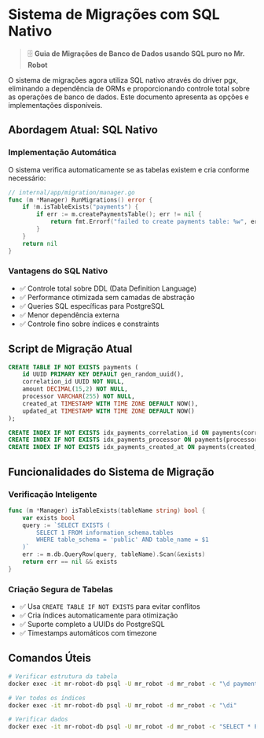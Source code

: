 # Sistema de Migrações com SQL Nativo

> 🗄️ **Guia de Migrações de Banco de Dados usando SQL puro no Mr. Robot**

O sistema de migrações agora utiliza SQL nativo através do driver pgx, eliminando a dependência de ORMs e proporcionando controle total sobre as operações de banco de dados. Este documento apresenta as opções e implementações disponíveis.

## Abordagem Atual: SQL Nativo

### Implementação Automática

O sistema verifica automaticamente se as tabelas existem e cria conforme necessário:

```go
// internal/app/migration/manager.go
func (m *Manager) RunMigrations() error {
    if !m.isTableExists("payments") {
        if err := m.createPaymentsTable(); err != nil {
            return fmt.Errorf("failed to create payments table: %w", err)
        }
    }
    return nil
}
```

### Vantagens do SQL Nativo

- ✅ Controle total sobre DDL (Data Definition Language)
- ✅ Performance otimizada sem camadas de abstração
- ✅ Queries SQL específicas para PostgreSQL
- ✅ Menor dependência externa
- ✅ Controle fino sobre índices e constraints

## Script de Migração Atual

```sql
CREATE TABLE IF NOT EXISTS payments (
    id UUID PRIMARY KEY DEFAULT gen_random_uuid(),
    correlation_id UUID NOT NULL,
    amount DECIMAL(15,2) NOT NULL,
    processor VARCHAR(255) NOT NULL,
    created_at TIMESTAMP WITH TIME ZONE DEFAULT NOW(),
    updated_at TIMESTAMP WITH TIME ZONE DEFAULT NOW()
);

CREATE INDEX IF NOT EXISTS idx_payments_correlation_id ON payments(correlation_id);
CREATE INDEX IF NOT EXISTS idx_payments_processor ON payments(processor);
CREATE INDEX IF NOT EXISTS idx_payments_created_at ON payments(created_at);
```

## Funcionalidades do Sistema de Migração

### Verificação Inteligente

```go
func (m *Manager) isTableExists(tableName string) bool {
    var exists bool
    query := `SELECT EXISTS (
        SELECT 1 FROM information_schema.tables 
        WHERE table_schema = 'public' AND table_name = $1
    )`
    err := m.db.QueryRow(query, tableName).Scan(&exists)
    return err == nil && exists
}
```

### Criação Segura de Tabelas

- ✅ Usa `CREATE TABLE IF NOT EXISTS` para evitar conflitos
- ✅ Cria índices automaticamente para otimização
- ✅ Suporte completo a UUIDs do PostgreSQL
- ✅ Timestamps automáticos com timezone

## Comandos Úteis

```bash
# Verificar estrutura da tabela
docker exec -it mr-robot-db psql -U mr_robot -d mr_robot -c "\d payments"

# Ver todos os índices
docker exec -it mr-robot-db psql -U mr_robot -d mr_robot -c "\di"

# Verificar dados
docker exec -it mr-robot-db psql -U mr_robot -d mr_robot -c "SELECT * FROM payments LIMIT 5;"
```
